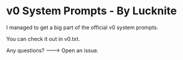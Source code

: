# v0 System Prompts - By Lucknite

I managed to get a big part of the official v0 system prompts.

You can check it out in v0.txt.

Any questions? ---> Open an issue.
